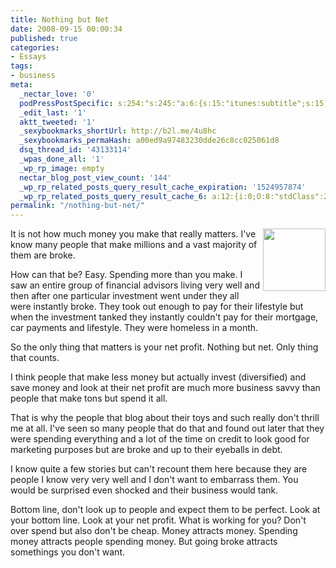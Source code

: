 ```yaml
---
title: Nothing but Net
date: 2008-09-15 00:00:34
published: true
categories:
- Essays
tags:
- business
meta:
  _nectar_love: '0'
  podPressPostSpecific: s:254:"s:245:"a:6:{s:15:"itunes:subtitle";s:15:"##PostExcerpt##";s:14:"itunes:summary";s:15:"##PostExcerpt##";s:15:"itunes:keywords";s:17:"##WordPressCats##";s:13:"itunes:author";s:10:"##Global##";s:15:"itunes:explicit";s:2:"No";s:12:"itunes:block";s:2:"No";}";";
  _edit_last: '1'
  aktt_tweeted: '1'
  _sexybookmarks_shortUrl: http://b2l.me/4u8hc
  _sexybookmarks_permaHash: a00ed9a97483230dde26c8cc025061d8
  dsq_thread_id: '43133114'
  _wpas_done_all: '1'
  _wp_rp_image: empty
  nectar_blog_post_view_count: '144'
  _wp_rp_related_posts_query_result_cache_expiration: '1524957874'
  _wp_rp_related_posts_query_result_cache_6: a:12:{i:0;O:8:"stdClass":2:{s:7:"post_id";s:2:"49";s:5:"score";s:17:"44.43606115556624";}i:1;O:8:"stdClass":2:{s:7:"post_id";s:3:"590";s:5:"score";s:17:"40.12638203726049";}i:2;O:8:"stdClass":2:{s:7:"post_id";s:3:"301";s:5:"score";s:17:"39.90098469644297";}i:3;O:8:"stdClass":2:{s:7:"post_id";s:3:"290";s:5:"score";s:17:"37.28016536875293";}i:4;O:8:"stdClass":2:{s:7:"post_id";s:3:"311";s:5:"score";s:17:"36.73515081977332";}i:5;O:8:"stdClass":2:{s:7:"post_id";s:4:"1263";s:5:"score";s:18:"35.462654475753936";}i:6;O:8:"stdClass":2:{s:7:"post_id";s:4:"1483";s:5:"score";s:17:"35.35916123568479";}i:7;O:8:"stdClass":2:{s:7:"post_id";s:4:"1198";s:5:"score";s:17:"35.35916123568479";}i:8;O:8:"stdClass":2:{s:7:"post_id";s:3:"817";s:5:"score";s:17:"35.35916123568479";}i:9;O:8:"stdClass":2:{s:7:"post_id";s:3:"647";s:5:"score";s:17:"35.20118441301121";}i:10;O:8:"stdClass":2:{s:7:"post_id";s:3:"411";s:5:"score";s:17:"35.20118441301121";}i:11;O:8:"stdClass":2:{s:7:"post_id";s:4:"2099";s:5:"score";s:17:"35.10239890238279";}}
permalink: "/nothing-but-net/"
---
```

<img src="{{ site.baseurl }}/posts/2008/09/basketballnet.jpg" alt="" width="100" align="right" />It is not how much money you make that really matters. I've know many people that make millions and a vast majority of them are broke.

How can that be? Easy. Spending more than you make. I saw an entire group of financial advisors living very well and then after one particular investment went under they all were instantly broke. They took out enough to pay for their lifestyle but when the investment tanked they instantly couldn't pay for their mortgage, car payments and lifestyle. They were homeless in a month.

So the only thing that matters is your net profit. Nothing but net. Only thing that counts.

I think people that make less money but actually invest (diversified) and save money and look at their net profit are much more business savvy than people that make tons but spend it all.

That is why the people that blog about their toys and such really don't thrill me at all. I've seen so many people that do that and found out later that they were spending everything and a lot of the time on credit to look good for marketing purposes but are broke and up to their eyeballs in debt.

I know quite a few stories but can't recount them here because they are people I know very very well and I don't want to embarrass them. You would be surprised even shocked and their business would tank.

Bottom line, don't look up to people and expect them to be perfect. Look at your bottom line. Look at your net profit. What is working for you? Don't over spend but also don't be cheap. Money attracts money. Spending money attracts people spending money. But going broke attracts somethings you don't want.

